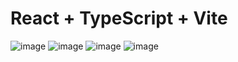 # React + TypeScript + Vite

![image](https://github.com/user-attachments/assets/b2b4a473-cf60-40e3-8e02-9e64fa5e3948)
![image](https://github.com/user-attachments/assets/e1531819-e4eb-4195-9d97-ff93c8bc4ccb)
![image](https://github.com/user-attachments/assets/b90ca68f-9ed2-4fac-925b-5881011186b6)
![image](https://github.com/user-attachments/assets/5ae04a28-7a70-46a8-b6dc-6c2e13c88a62)
